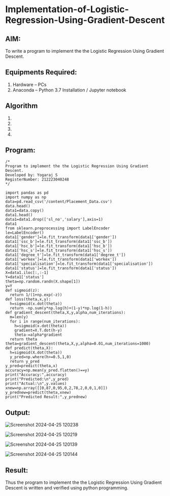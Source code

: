 # Implementation-of-Logistic-Regression-Using-Gradient-Descent

## AIM:
To write a program to implement the the Logistic Regression Using Gradient Descent.

## Equipments Required:
1. Hardware – PCs
2. Anaconda – Python 3.7 Installation / Jupyter notebook

## Algorithm
1. 
2. 
3. 
4. 

## Program:
```
/*
Program to implement the the Logistic Regression Using Gradient Descent.
Developed by: Yogaraj S
RegisterNumber: 212223040248
*/
```
```
import pandas as pd
import numpy as np
data=pd.read_csv('/content/Placement_Data.csv')
data.head()
data1=data.copy()
data1.head()
data1=data1.drop(['sl_no','salary'],axis=1)
data1
from sklearn.preprocessing import LabelEncoder
le=LabelEncoder()
data1['gender']=le.fit_transform(data1['gender'])
data1['ssc_b']=le.fit_transform(data1['ssc_b'])
data1['hsc_b']=le.fit_transform(data1['hsc_b'])
data1['hsc_s']=le.fit_transform(data1['hsc_s'])
data1['degree_t']=le.fit_transform(data1['degree_t'])
data1['workex']=le.fit_transform(data1['workex'])
data1['specialisation']=le.fit_transform(data1['specialisation'])
data1['status']=le.fit_transform(data1['status'])
X=data1.iloc[:,:-1]
Y=data1['status']
theta=np.random.randn(X.shape[1])
y=Y
def sigmoid(z):
  return 1/(1+np.exp(-z))
def loss(theta,x,y):
  h=sigmoid(x.dot(theta))
  return -np.sum(y*np.log(h)+(1-y)*np.log(1-h))
def gradient_descent(theta,X,y,alpha,num_iterations):
  m=len(y)
  for i in range(num_iterations):
    h=sigmoid(x.dot(theta))
    gradient=X.T.dot(h-y)
    theta-=alpha*gradient
  return theta
theta=gradient_descent(theta,X,y,alpha=0.01,num_iterations=1000)
def predict(theta,X):
  h=sigmoid(X.dot(theta))
  y_pred=np.where(h>=0.5,1,0)
  return y_pred
y_pred=predict(theta,x)
accuracy=np.mean(y_pred.flatten()==y)
print("Accuracy:",accuracy)
print("Predicted:\n",y_pred)
print("Actual:\n",y.values)
xnew=np.array([[0,87,0,95,0,2,78,2,0,0,1,0]])
y_prednew=predict(theta,xnew)
print("Predicted Result:",y_prednew)
```
## Output:
![Screenshot 2024-04-25 120238](https://github.com/yogaraj2/-Implementation-of-Logistic-Regression-Using-Gradient-Descent/assets/153482637/5e843f58-ae37-48a3-999e-d10cf5679886)

![Screenshot 2024-04-25 120219](https://github.com/yogaraj2/-Implementation-of-Logistic-Regression-Using-Gradient-Descent/assets/153482637/c4217620-3585-4a75-99dd-1075b6abb009)

![Screenshot 2024-04-25 120139](https://github.com/yogaraj2/-Implementation-of-Logistic-Regression-Using-Gradient-Descent/assets/153482637/1c530881-6266-41db-b8b9-47942882e547)

![Screenshot 2024-04-25 120144](https://github.com/yogaraj2/-Implementation-of-Logistic-Regression-Using-Gradient-Descent/assets/153482637/983a5034-a27c-48ba-bb3a-154aec113a4c)

## Result:
Thus the program to implement the the Logistic Regression Using Gradient Descent is written and verified using python programming.

